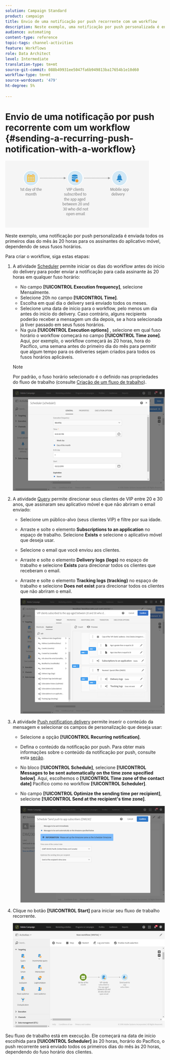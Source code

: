 ```yaml
---
solution: Campaign Standard
product: campaign
title: Envio de uma notificação por push recorrente com um workflow
description: Neste exemplo, uma notificação por push personalizada é enviada todos os primeiros dias do mês às 20 horas para os assinantes do aplicativo móvel, dependendo de seus fusos horários.
audience: automating
content-type: reference
topic-tags: channel-activities
feature: Workflows
role: Data Architect
level: Intermediate
translation-type: tm+mt
source-git-commit: 088b49931ee5047fa6b949813ba17654b1e10d60
workflow-type: tm+mt
source-wordcount: '479'
ht-degree: 5%

---
```



# Envio de uma notificação por push recorrente com um workflow {#sending-a-recurring-push-notification-with-a-workflow}

![](assets/wkf_push_example_1.png)

Neste exemplo, uma notificação por push personalizada é enviada todos os primeiros dias do mês às 20 horas para os assinantes do aplicativo móvel, dependendo de seus fusos horários.

Para criar o workflow, siga estas etapas:

1. A atividade [Scheduler](../../automating/using/scheduler.md) permite iniciar os dias do workflow antes do início do delivery para poder enviar a notificação para cada assinante às 20 horas em qualquer fuso horário:

   * No campo **[!UICONTROL Execution frequency]**, selecione Mensalmente.
   * Selecione 20h no campo **[!UICONTROL Time]**.
   * Escolha em qual dia o delivery será enviado todos os meses.
   * Selecione uma data de início para o workflow, pelo menos um dia antes do início do delivery. Caso contrário, alguns recipients poderão receber a mensagem um dia depois, se a hora selecionada já tiver passado em seus fusos horários.
   * Na guia **[!UICONTROL Execution options]** , selecione em qual fuso horário o workflow começará no campo **[!UICONTROL Time zone]**. Aqui, por exemplo, o workflow começará às 20 horas, hora do Pacífico, uma semana antes do primeiro dia do mês para permitir que algum tempo para os deliveries sejam criados para todos os fusos horários aplicáveis.

   >[!NOTE]
   >
   >Por padrão, o fuso horário selecionado é o definido nas propriedades do fluxo de trabalho (consulte [Criação de um fluxo de trabalho](../../automating/using/building-a-workflow.md)).

   ![](assets/wkf_push_example_5.png)

1. A atividade [Query](../../automating/using/query.md) permite direcionar seus clientes de VIP entre 20 e 30 anos, que assinaram seu aplicativo móvel e que não abriram o email enviado:

   * Selecione um público-alvo (seus clientes VIP) e filtre por sua idade.
   * Arraste e solte o elemento **Subscriptions to an application** no espaço de trabalho. Selecione **Exists** e selecione o aplicativo móvel que deseja usar.
   * Selecione o email que você enviou aos clientes.
   * Arraste e solte o elemento **Delivery logs (logs)** no espaço de trabalho e selecione **Exists** para direcionar todos os clientes que receberam o email.
   * Arraste e solte o elemento **Tracking logs (tracking)** no espaço de trabalho e selecione **Does not exist** para direcionar todos os clientes que não abriram o email.

      ![](assets/wkf_push_example_2.png)

1. A atividade [Push notification delivery](../../automating/using/push-notification-delivery.md) permite inserir o conteúdo da mensagem e selecionar os campos de personalização que deseja usar:

   * Selecione a opção **[!UICONTROL Recurring notification]**.
   * Defina o conteúdo da notificação por push. Para obter mais informações sobre o conteúdo da notificação por push, consulte esta [seção](../../channels/using/preparing-and-sending-a-push-notification.md).
   * No bloco **[!UICONTROL Schedule]**, selecione **[!UICONTROL Messages to be sent automatically on the time zone specified below]**. Aqui, escolhemos o **[!UICONTROL Time zone of the contact date]** Pacífico como no workflow **[!UICONTROL Scheduler]**.
   * No campo **[!UICONTROL Optimize the sending time per recipient]**, selecione **[!UICONTROL Send at the recipient's time zone]**.

      ![](assets/wkf_push_example_4.png)

1. Clique no botão **[!UICONTROL Start]** para iniciar seu fluxo de trabalho recorrente.

   ![](assets/wkf_push_example_3.png)

Seu fluxo de trabalho está em execução. Ele começará na data de início escolhida para **[!UICONTROL Scheduler]** às 20 horas, horário do Pacífico, o push recorrente será enviado todos os primeiros dias do mês às 20 horas, dependendo do fuso horário dos clientes.
